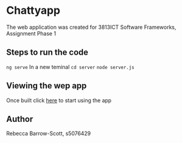 # Chattyapp
The web application was created for 3813ICT Software Frameworks, Assignment Phase 1

## Steps to run the code
`ng serve`
In a new teminal
`cd server`
`node server.js`

## Viewing the wep app
Once built click [here](http://localhost:4200) to start using the app

## Author 
Rebecca Barrow-Scott, s5076429